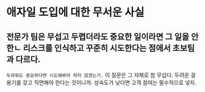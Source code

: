 # 애자일 도입에 대한 무서운 사실

전문가 팀은 무섭고 두렵더라도 중요한 일이라면 그 일을 안 한ㄴ 리스크를 
인식하고 꾸준히 시도한다는 점에서 초보팀과 다르다.
---
`두려워도 중요하다면 시도해봐야 하지 않겠는가.` 이 질문은
그 자체로 참 무섭다. 두려운 걸 용기를 갖고 직면해야 한다는 것이니까.
성숙도가 낮다면 고객 참여는 필수적으로 넣자.
